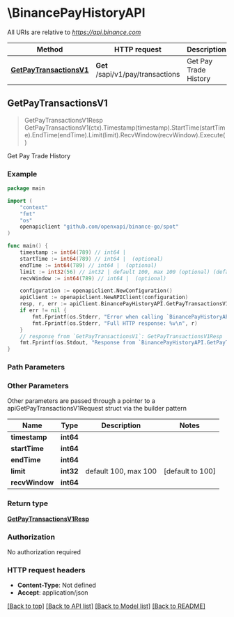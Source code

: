 # \BinancePayHistoryAPI

All URIs are relative to *https://api.binance.com*

Method | HTTP request | Description
------------- | ------------- | -------------
[**GetPayTransactionsV1**](BinancePayHistoryAPI.md#GetPayTransactionsV1) | **Get** /sapi/v1/pay/transactions | Get Pay Trade History



## GetPayTransactionsV1

> GetPayTransactionsV1Resp GetPayTransactionsV1(ctx).Timestamp(timestamp).StartTime(startTime).EndTime(endTime).Limit(limit).RecvWindow(recvWindow).Execute()

Get Pay Trade History



### Example

```go
package main

import (
	"context"
	"fmt"
	"os"
	openapiclient "github.com/openxapi/binance-go/spot"
)

func main() {
	timestamp := int64(789) // int64 | 
	startTime := int64(789) // int64 |  (optional)
	endTime := int64(789) // int64 |  (optional)
	limit := int32(56) // int32 | default 100, max 100 (optional) (default to 100)
	recvWindow := int64(789) // int64 |  (optional)

	configuration := openapiclient.NewConfiguration()
	apiClient := openapiclient.NewAPIClient(configuration)
	resp, r, err := apiClient.BinancePayHistoryAPI.GetPayTransactionsV1(context.Background()).Timestamp(timestamp).StartTime(startTime).EndTime(endTime).Limit(limit).RecvWindow(recvWindow).Execute()
	if err != nil {
		fmt.Fprintf(os.Stderr, "Error when calling `BinancePayHistoryAPI.GetPayTransactionsV1``: %v\n", err)
		fmt.Fprintf(os.Stderr, "Full HTTP response: %v\n", r)
	}
	// response from `GetPayTransactionsV1`: GetPayTransactionsV1Resp
	fmt.Fprintf(os.Stdout, "Response from `BinancePayHistoryAPI.GetPayTransactionsV1`: %v\n", resp)
}
```

### Path Parameters



### Other Parameters

Other parameters are passed through a pointer to a apiGetPayTransactionsV1Request struct via the builder pattern


Name | Type | Description  | Notes
------------- | ------------- | ------------- | -------------
 **timestamp** | **int64** |  | 
 **startTime** | **int64** |  | 
 **endTime** | **int64** |  | 
 **limit** | **int32** | default 100, max 100 | [default to 100]
 **recvWindow** | **int64** |  | 

### Return type

[**GetPayTransactionsV1Resp**](GetPayTransactionsV1Resp.md)

### Authorization

No authorization required

### HTTP request headers

- **Content-Type**: Not defined
- **Accept**: application/json

[[Back to top]](#) [[Back to API list]](../README.md#documentation-for-api-endpoints)
[[Back to Model list]](../README.md#documentation-for-models)
[[Back to README]](../README.md)

